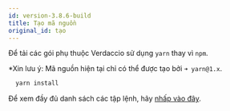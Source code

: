 ```yaml
---
id: version-3.8.6-build
title: Tạo mã nguồn
original_id: tạo
---
```


Để tải các gói phụ thuộc Verdaccio sử dụng `yarn` thay vì `npm`.

*Xin lưu ý: Mã nguồn hiện tại chỉ có thể được tạo bởi `➜ yarn@1.x`.

```bash
  yarn install
```

Để xem đầy đủ danh sách các tập lệnh, hãy [nhấp vào đây](https://github.com/verdaccio/verdaccio/wiki/Build-Source-Code).